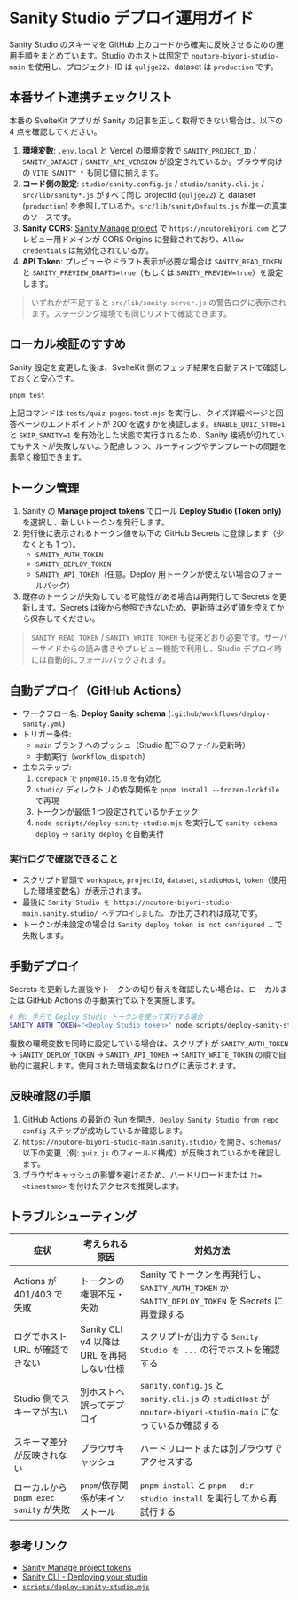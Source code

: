 # Sanity Studio デプロイ運用ガイド

Sanity Studio のスキーマを GitHub 上のコードから確実に反映させるための運用手順をまとめています。Studio のホストは固定で `noutore-biyori-studio-main` を使用し、プロジェクト ID は `quljge22`、dataset は `production` です。

## 本番サイト連携チェックリスト

本番の SvelteKit アプリが Sanity の記事を正しく取得できない場合は、以下の 4 点を確認してください。

1. **環境変数**: `.env.local` と Vercel の環境変数で `SANITY_PROJECT_ID` / `SANITY_DATASET` / `SANITY_API_VERSION` が設定されているか。ブラウザ向けの `VITE_SANITY_*` も同じ値に揃えます。
2. **コード側の設定**: `studio/sanity.config.js` / `studio/sanity.cli.js` / `src/lib/sanity*.js` がすべて同じ projectId (`quljge22`) と dataset (`production`) を参照しているか。`src/lib/sanityDefaults.js` が単一の真実のソースです。
3. **Sanity CORS**: [Sanity Manage project](https://www.sanity.io/manage) で `https://noutorebiyori.com` とプレビュー用ドメインが CORS Origins に登録されており、`Allow credentials` は無効化されているか。
4. **API Token**: プレビューやドラフト表示が必要な場合は `SANITY_READ_TOKEN` と `SANITY_PREVIEW_DRAFTS=true`（もしくは `SANITY_PREVIEW=true`）を設定します。

> いずれかが不足すると `src/lib/sanity.server.js` の警告ログに表示されます。ステージング環境でも同じリストで確認できます。

## ローカル検証のすすめ

Sanity 設定を変更した後は、SvelteKit 側のフェッチ結果を自動テストで確認しておくと安心です。

```bash
pnpm test
```

上記コマンドは `tests/quiz-pages.test.mjs` を実行し、クイズ詳細ページと回答ページのエンドポイントが 200 を返すかを検証します。`ENABLE_QUIZ_STUB=1` と `SKIP_SANITY=1` を有効化した状態で実行されるため、Sanity 接続が切れていてもテストが失敗しないよう配慮しつつ、ルーティングやテンプレートの問題を素早く検知できます。

## トークン管理

1. Sanity の **Manage project tokens** でロール **Deploy Studio (Token only)** を選択し、新しいトークンを発行します。
2. 発行後に表示されるトークン値を以下の GitHub Secrets に登録します（少なくとも 1 つ）。
   - `SANITY_AUTH_TOKEN`
   - `SANITY_DEPLOY_TOKEN`
   - `SANITY_API_TOKEN`（任意。Deploy 用トークンが使えない場合のフォールバック）
3. 既存のトークンが失効している可能性がある場合は再発行して Secrets を更新します。Secrets は後から参照できないため、更新時は必ず値を控えてから保存してください。

> `SANITY_READ_TOKEN` / `SANITY_WRITE_TOKEN` も従来どおり必要です。サーバーサイドからの読み書きやプレビュー機能で利用し、Studio デプロイ時には自動的にフォールバックされます。

## 自動デプロイ（GitHub Actions）

- ワークフロー名: **Deploy Sanity schema** (`.github/workflows/deploy-sanity.yml`)
- トリガー条件:
  - `main` ブランチへのプッシュ（Studio 配下のファイル更新時）
  - 手動実行（`workflow_dispatch`）
- 主なステップ:
  1. `corepack` で `pnpm@10.15.0` を有効化
  2. `studio/` ディレクトリの依存関係を `pnpm install --frozen-lockfile` で再現
  3. トークンが最低 1 つ設定されているかチェック
  4. `node scripts/deploy-sanity-studio.mjs` を実行して `sanity schema deploy` → `sanity deploy` を自動実行

### 実行ログで確認できること

- スクリプト冒頭で `workspace`, `projectId`, `dataset`, `studioHost`, `token`（使用した環境変数名）が表示されます。
- 最後に `Sanity Studio を https://noutore-biyori-studio-main.sanity.studio/ へデプロイしました。` が出力されれば成功です。
- トークンが未設定の場合は `Sanity deploy token is not configured …` で失敗します。

## 手動デプロイ

Secrets を更新した直後やトークンの切り替えを確認したい場合は、ローカルまたは GitHub Actions の手動実行で以下を実施します。

```bash
# 例: 手元で Deploy Studio トークンを使って実行する場合
SANITY_AUTH_TOKEN="<Deploy Studio token>" node scripts/deploy-sanity-studio.mjs
```

複数の環境変数を同時に設定している場合は、スクリプトが `SANITY_AUTH_TOKEN` → `SANITY_DEPLOY_TOKEN` → `SANITY_API_TOKEN` → `SANITY_WRITE_TOKEN` の順で自動的に選択します。使用された環境変数名はログに表示されます。

## 反映確認の手順

1. GitHub Actions の最新の Run を開き、`Deploy Sanity Studio from repo config` ステップが成功しているか確認します。
2. `https://noutore-biyori-studio-main.sanity.studio/` を開き、`schemas/` 以下の変更（例: `quiz.js` のフィールド構成）が反映されているかを確認します。
3. ブラウザキャッシュの影響を避けるため、ハードリロードまたは `?t=<timestamp>` を付けたアクセスを推奨します。

## トラブルシューティング

| 症状 | 考えられる原因 | 対処方法 |
| ---- | ---------------- | -------- |
| Actions が 401/403 で失敗 | トークンの権限不足・失効 | Sanity でトークンを再発行し、`SANITY_AUTH_TOKEN` か `SANITY_DEPLOY_TOKEN` を Secrets に再登録する |
| ログでホスト URL が確認できない | Sanity CLI v4 以降は URL を再掲しない仕様 | スクリプトが出力する `Sanity Studio を ...` の行でホストを確認する |
| Studio 側でスキーマが古い | 別ホストへ誤ってデプロイ | `sanity.config.js` と `sanity.cli.js` の `studioHost` が `noutore-biyori-studio-main` になっているか確認する |
| スキーマ差分が反映されない | ブラウザキャッシュ | ハードリロードまたは別ブラウザでアクセスする |
| ローカルから `pnpm exec sanity` が失敗 | `pnpm`/依存関係が未インストール | `pnpm install` と `pnpm --dir studio install` を実行してから再試行する |

## 参考リンク

- [Sanity Manage project tokens](https://www.sanity.io/manage)
- [Sanity CLI - Deploying your studio](https://www.sanity.io/docs/sanity-cli)
- [`scripts/deploy-sanity-studio.mjs`](../scripts/deploy-sanity-studio.mjs)
